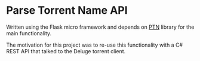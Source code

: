 # Parse Torrent Name API

Written using the Flask micro framework and depends on [PTN](https://pypi.org/project/parse-torrent-name/) library for the main functionality.

The motivation for this project was to re-use this functionality with a C# REST API that talked to the Deluge torrent client.

